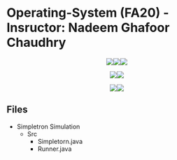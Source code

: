 # Operating-System (FA20) - Insructor: Nadeem Ghafoor Chaudhry

<p align="center"><img src='https://img.shields.io/badge/Developer-Arose%20Niazi-blue.svg?style=for-the-badge&&logo=c%2B%2B' ><img src='https://img.shields.io/badge/Programmed%20in-C-blue.svg?style=for-the-badge&&logo=c%2B%2B' ><img src='https://img.shields.io/badge/Compiled%20with-GNU%20GCC-blue.svg?style=for-the-badge&&logo=c%2B%2B' ></p>
<p align="center"><img src='https://img.shields.io/badge/Developer-Arose%20Niazi-blue.svg?style=for-the-badge&&logo=Java' ><img src='https://img.shields.io/badge/Programmed%20in-Java%208-blue.svg?style=for-the-badge&&logo=Java' ></p>
<p align="center"><img src='https://img.shields.io/badge/Operating%20System%20-Ubuntu-orange.svg?style=for-the-badge&&logo=ubuntu'><img src='https://img.shields.io/badge/Operating%20System%20-Windows%2010-darkblue.svg?style=for-the-badge&&logo=windows'></p>

## Files
- Simpletron Simulation
  - Src
    - Simpletorn.java 
    - Runner.java

